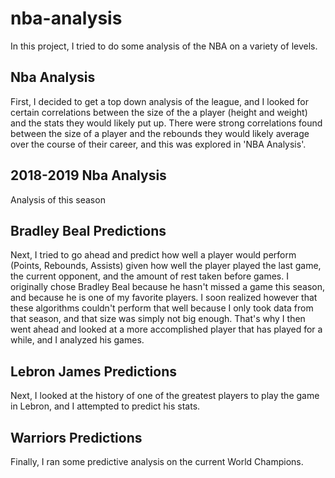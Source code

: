 # nba-analysis
In this project, I tried to do some analysis of the NBA on a variety of levels.
## Nba Analysis
First, I decided to get a top down analysis of the league, and I looked for certain correlations between the size of the a player (height and weight) and the stats they would likely put up. There were strong correlations found between the size of a player and the rebounds they would likely average over the course of their career, and this was explored in 'NBA Analysis'.
## 2018-2019 Nba Analysis
Analysis of this season
## Bradley Beal Predictions
Next, I tried to go ahead and predict how well a player would perform (Points, Rebounds, Assists) given how well the player played the last game, the current opponent, and the amount of rest taken before games. I originally chose Bradley Beal because he hasn't missed a game this season, and because he is one of my favorite players. 
I soon realized however that these algorithms couldn't perform that well because I only took data from that season, and that size was simply not big enough. That's why I then went ahead and looked at a more accomplished player that has played for a while, and I analyzed his games.
## Lebron James Predictions
Next, I looked at the history of one of the greatest players to play the game in Lebron, and I attempted to predict his stats.
## Warriors Predictions
Finally, I ran some predictive analysis on the current World Champions.
